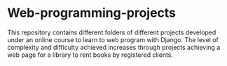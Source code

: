 # Web-programming-projects
This repository contains different folders of different projects developed under an online course to learn to web program with Django. 
The level of complexity and difficulty achieved increases through projects achieving a web page for a library to rent books by registered clients.
